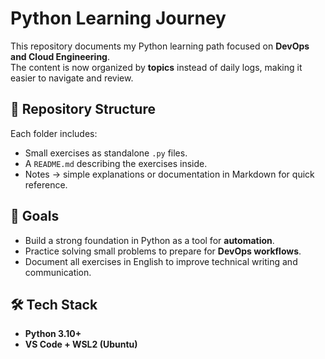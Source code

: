 # Python Learning Journey

This repository documents my Python learning path focused on **DevOps and Cloud Engineering**.  
The content is now organized by **topics** instead of daily logs, making it easier to navigate and review.

## 📂 Repository Structure
Each folder includes:
- Small exercises as standalone `.py` files.
- A `README.md` describing the exercises inside.
- Notes → simple explanations or documentation in Markdown for quick reference.

## 🚀 Goals
- Build a strong foundation in Python as a tool for **automation**.
- Practice solving small problems to prepare for **DevOps workflows**.
- Document all exercises in English to improve technical writing and communication.

## 🛠️ Tech Stack
- **Python 3.10+**
- **VS Code + WSL2 (Ubuntu)**
